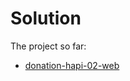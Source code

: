 # Solution

The project so far:

- [donation-hapi-02-web](https://github.com/wit-hdip-comp-sci-2023/full-stack-1-2022/tree/main/prj/donation/hapi/donation-hapi-02-web)



